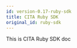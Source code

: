 ```yaml
---
id: version-0.17-ruby-sdk
title: CITA Ruby SDK
original_id: ruby-sdk
---
```


This is CITA Ruby SDK doc